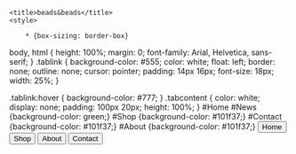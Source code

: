 <!DOCTYPE html>
<html>

    <title>beads&beads</title>
    <style>
       
        * {box-sizing: border-box}
body, html {
  height: 100%;
  margin: 0;
  font-family: Arial, Helvetica, sans-serif;
}
.tablink {
  background-color: #555;
  color: white;
  float: left;
  border: none;
  outline: none;
  cursor: pointer;
  padding: 14px 16px;
  font-size: 18px;
  width: 25%;
}

.tablink:hover {
  background-color: #777;
}
.tabcontent {
  color: white;
  display: none;
  padding: 100px 20px;
  height: 100%;
}
#Home 
#News {background-color: green;}
#Shop {background-color: #101f37;}
#Contact {background-color: #101f37;}
#About {background-color: #101f37;}
    </style>
<button class="tablink" onclick="openPage('Home', this, 'pink')">Home</button>
<button class="tablink" onclick="openPage('Shop', this, 'pink')">Shop</button>
<button class="tablink" onclick="openPage('About', this, 'pink')">About</button>
<button class="tablink" onclick="openPage('Contact', this, 'pink')">Contact</button>

   <div> 
    <nav id="Home" class="tabcontent">
        <style>

        body {
            background-image: url('Screenshot 2023-07-10 220130.png'); 
            background-repeat: no-repeat;
            background-attachment: fixed;  
            background-size: cover;
        }
    
        .header {
            text-align: left;
            padding: 50px;
        }
    
        .header img {
            max-width: 200px;
        }
    
        .content {
            margin: 0 auto;
            width: 70%;
            text-align: center;
        }
        </style>
    </nav>
</div> 
    
<nav id="Shop" class="tabcontent">
  
    <style>
      nav {
          background-color: #101f37;
          padding: 1em;
      }

      nav a {
          color: white; 
          margin-right: 20px;
          text-decoration: none;
      }
      nav a:hover {
          text-decoration: underline; 
      }
     
  </style>
  <head>
    <style>
      .container {
        position: relative;
        width: 50%;
      }
      
      .image {
        opacity: 1;
        display: block;
        width: 100%;
        height: auto;
        transition: .5s ease;
        backface-visibility: hidden;
      }
      
      .middle {
        transition: .5s ease;
        opacity: 0;
        position: absolute;
        top: 50%;
        left: 50%;
        transform: translate(-50%, -50%);
        -ms-transform: translate(-50%, -50%);
        text-align: center;
      }
      
      .container:hover .image {
        opacity: 0.3;
      }
      
      .container:hover .middle {
        opacity: 1;
      }
      
      .text {
        background-color: #04AA6D;
        color: white;
        font-size: 16px;
        padding: 16px 32px;
      }
      </style>

  </head>
<body>
    <h1><center><p style=font-family: 'Trebuchet MS', 'Lucida Sans Unicode', 'Lucida Grande', 'Lucida Sans', Arial, sans-serif>Shop the following items:)</center></p></h1>
    <p>   
   <a href="https://docs.google.com/forms/d/e/1FAIpQLSf-WhfE_Co1ulWr6lceJsTtP-5SdO2DFZqWNAtxoJDaXQ8IyQ/viewform?usp=sf_link"><img src="barbie top image.jpeg" height="350" width="350"></a>
  

   

   <a><A href="https://docs.google.com/forms/d/e/1FAIpQLSc4mpuElG4gpYHFg9DvEz9ymi727yLBbKez3Dybnym46sYlkQ/viewform?usp=sf_link"><img src="multicolour combo.jpeg" height="350" width="350"></a></a>
    

   <a><A href="https://docs.google.com/forms/d/e/1FAIpQLSf-WhfE_Co1ulWr6lceJsTtP-5SdO2DFZqWNAtxoJDaXQ8IyQ/viewform?usp=sf_link"><img src="erasts.jpeg" height="350" width="350"></A><figcaption> &nbsp; &nbsp;&nbsp; &nbsp;BARBIE-₹70 &nbsp; &nbsp; &nbsp; &nbsp; &nbsp; &nbsp; &nbsp;&nbsp; &nbsp; &nbsp; &nbsp; &nbsp;&nbsp; &nbsp; &nbsp; &nbsp; 
   
   
    &nbsp; &nbsp;&nbsp; &nbsp; &nbsp; &nbsp; &nbsp;&nbsp; &nbsp; &nbsp; &nbsp; &nbsp; &nbsp; &nbsp; &nbsp; &nbsp;&nbsp; &nbsp; &nbsp; &nbsp; &nbsp; &nbsp;MULTICOLOUR BRACELET STACK-₹100
    &nbsp; &nbsp; &nbsp; &nbsp; &nbsp; &nbsp; &nbsp; &nbsp; &nbsp; &nbsp;  &nbsp; &nbsp; &nbsp; &nbsp; &nbsp;  TAYLOR SWIFT ERAS-₹70
   </figcaption>
   
   </p>
  
   <p>
    
   <A href="https://docs.google.com/forms/d/e/1FAIpQLSf-WhfE_Co1ulWr6lceJsTtP-5SdO2DFZqWNAtxoJDaXQ8IyQ/viewform?usp=sf_link"><img src="sunflower.jpeg" height="350" width="350"></A>
   

   <A><A href="https://docs.google.com/forms/d/e/1FAIpQLSf-WhfE_Co1ulWr6lceJsTtP-5SdO2DFZqWNAtxoJDaXQ8IyQ/viewform?usp=sf_link"><img src="cherry bb.jpeg" height="350" width="350" ></A></A>
   

   
  
   <A><A href="https://docs.google.com/forms/d/e/1FAIpQLSc4mpuElG4gpYHFg9DvEz9ymi727yLBbKez3Dybnym46sYlkQ/viewform?usp=sf_link"><img src="cherry.jpeg" height="350" width="350"></A></A> &nbsp; &nbsp;&nbsp; &nbsp;SUNFLOWER FIELDS-₹70 &nbsp; &nbsp; &nbsp; &nbsp; &nbsp; &nbsp; &nbsp;&nbsp; &nbsp; &nbsp; &nbsp; &nbsp;&nbsp; &nbsp; &nbsp; &nbsp; 
  
   
   
   &nbsp; &nbsp;&nbsp; &nbsp; &nbsp; &nbsp; &nbsp;&nbsp; &nbsp; &nbsp; &nbsp; &nbsp; &nbsp; &nbsp; &nbsp; &nbsp;&nbsp; &nbsp; &nbsp; &nbsp; &nbsp; &nbsp;&nbsp; &nbsp; &nbsp; &nbsp;CHERRY-₹70
   &nbsp; &nbsp; &nbsp; &nbsp; &nbsp; &nbsp; &nbsp; &nbsp; &nbsp; &nbsp;  &nbsp; &nbsp; &nbsp; &nbsp; &nbsp;  &nbsp; &nbsp;&nbsp; &nbsp; &nbsp; &nbsp; &nbsp; &nbsp; MULTICOLOUR NECKLACE-₹100
   </figcaption></a>
  </p>

   <p>

 
  <a href="https://docs.google.com/forms/d/e/1FAIpQLSf-WhfE_Co1ulWr6lceJsTtP-5SdO2DFZqWNAtxoJDaXQ8IyQ/viewform?usp=sf_link"><img src="daisy bb.jpeg" height="350" width="350"></a>
  

 
  <a><a href="https://docs.google.com/forms/d/e/1FAIpQLSf-WhfE_Co1ulWr6lceJsTtP-5SdO2DFZqWNAtxoJDaXQ8IyQ/viewform?usp=sf_link"><img src="dainty bracelet edit.jpeg" height="350" width="350"></a></a>
 

    
    <a><a href="https://docs.google.com/forms/d/e/1FAIpQLSc4mpuElG4gpYHFg9DvEz9ymi727yLBbKez3Dybnym46sYlkQ/viewform?usp=sf_link"><img src="dainty necklace.jpeg" height="350" width="350"></a></a>&nbsp; &nbsp;&nbsp; &nbsp;BEADED DAISY-₹70 &nbsp; &nbsp; &nbsp; &nbsp; &nbsp; &nbsp; &nbsp;&nbsp; &nbsp; &nbsp; &nbsp; &nbsp;&nbsp; &nbsp; &nbsp; &nbsp; 
    
    
    &nbsp; &nbsp;&nbsp; &nbsp; &nbsp; &nbsp; &nbsp;&nbsp; &nbsp; &nbsp; &nbsp; &nbsp; &nbsp; &nbsp; &nbsp; &nbsp;&nbsp; &nbsp; &nbsp; &nbsp; &nbsp; &nbsp;&nbsp;DAISY DAINTY BRACELET-₹70
    &nbsp; &nbsp; &nbsp; &nbsp; &nbsp; &nbsp; &nbsp; &nbsp; &nbsp; &nbsp;  &nbsp; &nbsp; &nbsp; &nbsp; &nbsp;  &nbsp; DAINTY DAISY NECKLACE-₹100
   </figcaption>
  </p>


  <p>

    
    <a href="https://docs.google.com/forms/d/1LB9BnEwkqu7d3dln-rgFkDeZC9sNw6Nu-2UsCn8Iheg/edit"><img src="dainty necklace combo.jpeg" height="350" width="350"><figcaption>DAINTY DAISY NECKLACE+BRACELET-₹150/-
      
    
    </figcaption></a>
  
</nav>
</p>

<nav id="About" class="tabcontent">
  <div>
<h3>About</h3>
<p></p>

</nav>
<nav id="Contact" class="tabcontent">
  <h3>Contact</h3>
  <p>Hey everyone!!
    Thank you for dropping  by to check out my collection of handmade jewellery
  </p>
  <p>
    For any problems with payment and other issues</p>
    <p> You can contact us through <br>
    email: beads6beads@gmail.com <br>
    instagram:<br>
    [drop a dm we will reach out to you  as soon as possible]<br>
  </p>
</nav>


<script>
    function openPage(pageName,elmnt,color) {
      var i, tabcontent, tablinks;
      tabcontent = document.getElementsByClassName("tabcontent");
      for (i = 0; i < tabcontent.length; i++) {
        tabcontent[i].style.display = "none";
      }
      tablinks = document.getElementsByClassName("tablink");
      for (i = 0; i < tablinks.length; i++) {
        tablinks[i].style.backgroundColor = "";
      }
      document.getElementById(pageName).style.display = "block";
      elmnt.style.backgroundColor = color;
    }
    document.getElementById("defaultOpen").click();
    </script>
    
  </body>
</html>
